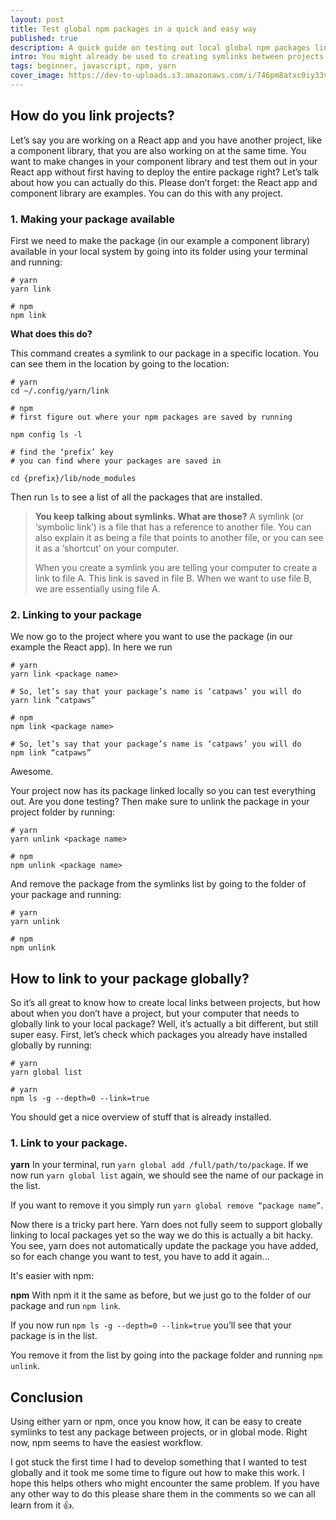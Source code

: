 ```yaml
---
layout: post
title: Test global npm packages in a quick and easy way
published: true
description: A quick guide on testing out local global npm packages line using npm or yarn.
intro: You might already be used to creating symlinks between projects locally using yarn or npm. But what if you are  working on a cli package that you want the user to use globally? You also want to be able to test your package locally to make sure everything is working as it should. But how do you do this? Here’s an easy guide on achieving a link to a local project to test out globally in your command line using either yarn or npm.
tags: beginner, javascript, npm, yarn
cover_image: https://dev-to-uploads.s3.amazonaws.com/i/746pm8atxc0iy33v9q1i.png
---
```


## How do you link projects?

Let’s say you are working on a React app and you have another project, like a component library, that you are also working on at the same time. You want to make changes in your component library and test them out in your React app without first having to deploy the entire package right? Let’s talk about how you can actually do this. Please don’t forget: the React app and component library are examples. You can do this with any project.

### 1. Making your package available

First we need to make the package (in our example a component library) available in your local system by going into its folder using your terminal and running:

```shell
# yarn
yarn link

# npm
npm link
```

**What does this do?**

This command creates a symlink to our package in a specific location. You can see them in the location by going to the location:

```shell
# yarn
cd ~/.config/yarn/link

# npm
# first figure out where your npm packages are saved by running

npm config ls -l

# find the ‘prefix’ key
# you can find where your packages are saved in

cd {prefix}/lib/node_modules
```

Then run `ls` to see a list of all the packages that are installed.


> **You keep talking about symlinks. What are those?**
> A symlink (or ‘symbolic link’) is a file that has a reference to another file. You can also explain it as being a file that points to another file, or you can see it as a ‘shortcut’ on your computer.
>
>When you create a symlink you are telling your computer to create a link to file A. This link is saved in file B. When we want to use file B, we are essentially using file A.

### 2. Linking to your package

We now go to the project where you want to use the package (in our example the React app). In here we run

```shell
# yarn
yarn link <package name>

# So, let’s say that your package’s name is ‘catpaws’ you will do
yarn link “catpaws”

# npm
npm link <package name>

# So, let’s say that your package’s name is ‘catpaws’ you will do
npm link “catpaws”
```

Awesome.

Your project now has its package linked locally so you can test everything out. Are you done testing? Then make sure to unlink the package in your project folder by running:

```shell
# yarn
yarn unlink <package name>

# npm
npm unlink <package name>
```

And remove the package from the symlinks list by going to the folder of your package and running:

```shell
# yarn
yarn unlink

# npm
npm unlink
```


## How to link to your package globally?

So it’s all great to know how to create local links between projects, but how about when you don’t have a project, but your computer that needs to globally link to your local package? Well, it’s actually a bit different, but still super easy. First, let’s check which packages you already have installed globally by running:

```shell
# yarn
yarn global list

# yarn
npm ls -g --depth=0 --link=true
```

You should get a nice overview of stuff that is already installed.

### 1. Link to your package.

**yarn**
In your terminal, run `yarn global add /full/path/to/package`.
If we now run `yarn global list` again, we should see the name of our package in the list.

If you want to remove it you simply run `yarn global remove “package name”`.

Now there is a tricky part here. Yarn does not fully seem to support globally linking to local packages yet so the way we do this is actually a bit hacky. You see, yarn does not automatically update the package you have added, so for each change you want to test, you have to add it again...

It's easier with npm:

**npm**
With npm it it the same as before, but we just go to the folder of our package and run `npm link`.

If you now run `npm ls -g --depth=0 --link=true` you’ll see that your package is in the list.

You remove it from the list by going into the package folder and running `npm unlink`.

## Conclusion
Using either yarn or npm, once you know how, it can be easy to create symlinks to test any package between projects, or in global mode. Right now, npm seems to have the easiest workflow.

I got stuck the first time I had to develop something that I wanted to test globally and it took me some time to figure out how to make this work. I hope this helps others who might encounter the same problem. If you have any other way to do this please share them in the comments so we can all learn from it 👍.
